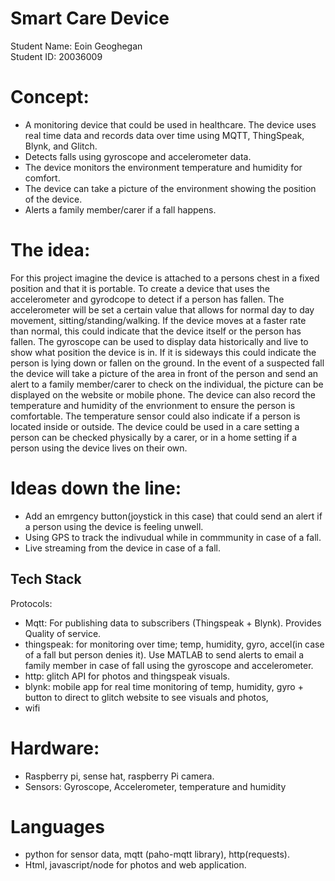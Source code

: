 
# Smart Care Device

Student Name: Eoin Geoghegan   
Student ID: 20036009

# Concept: 
- A monitoring device that could be used in healthcare. The device uses real time data and records data over time using MQTT, ThingSpeak, Blynk, and Glitch.
- Detects falls using gyroscope and accelerometer data. 
- The device monitors the environment temperature and humidity for comfort. 
- The device can take a picture of the environment showing the position of the device. 
- Alerts a family member/carer if a fall happens.

# The idea: 
For this project imagine the device is attached to a persons chest in a fixed position and that it is portable. To create a device that uses the accelerometer and gyrodcope to detect if a person has fallen. The accelerometer will be set a certain value that allows for normal day to day movement, sitting/standing/walking. If the device moves at a faster rate than normal, this could indicate that the device itself or the person has fallen. The gyroscope can be used to display data historically and live to show what position the device is in. If it is sideways this could indicate the person is lying down or fallen on the ground. In the event of a suspected fall the device will take a picture of the area in front of the person and send an alert to a family member/carer to check on the individual, the picture can be displayed on the website or mobile phone. The device can also record the temperature and humidity of the envrionment to ensure the person is comfortable. The temperature sensor could also indicate if a person is located inside or outside. The device could be used in a care setting a person can be checked physically by a carer, or in a home setting if a person using the device lives on their own.

# Ideas down the line: 
- Add an emrgency button(joystick in this case) that could send an alert if a person using the device is feeling unwell. 
- Using GPS to track the indivudual while in commmunity in case of a fall. 
- Live streaming from the device in case of a fall.


## Tech Stack

Protocols:

- Mqtt: For publishing data to subscribers (Thingspeak + Blynk). Provides Quality of service.
- thingspeak: for monitoring over time; temp, humidity, gyro, accel(in case of a fall but person denies it). Use MATLAB to send alerts to email a family member in case of fall using the gyroscope and accelerometer.
- http: glitch API for photos and thingspeak visuals.
- blynk: mobile app for real time monitoring of temp, humidity, gyro + button to direct to glitch website to see visuals and photos,
- wifi
# Hardware: 
- Raspberry pi, sense hat, raspberry Pi camera.
- Sensors: Gyroscope, Accelerometer, temperature and humidity

# Languages

- python for sensor data, mqtt (paho-mqtt library), http(requests).
- Html, javascript/node for photos and web application.

